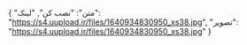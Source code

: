 {
  "متن": "نصب کن",
  "لینک": "https://s4.uupload.ir/files/1640934830950_xs38.jpg",
  "تصویر": "https://s4.uupload.ir/files/1640934830950_xs38.jpg"
}
